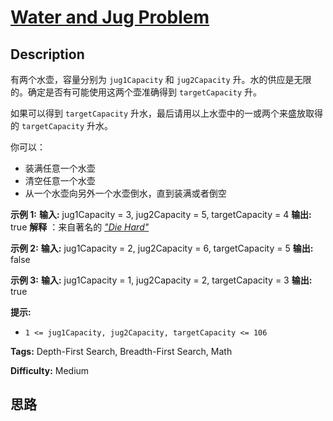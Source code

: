# [Water and Jug Problem][title]

## Description

有两个水壶，容量分别为 `jug1Capacity` 和 `jug2Capacity` 升。水的供应是无限的。确定是否有可能使用这两个壶准确得到
`targetCapacity` 升。

如果可以得到 `targetCapacity` 升水，最后请用以上水壶中的一或两个来盛放取得的 `targetCapacity` 升水。

你可以：

  * 装满任意一个水壶
  * 清空任意一个水壶
  * 从一个水壶向另外一个水壶倒水，直到装满或者倒空



**示例 1:**              **输入:** jug1Capacity = 3, jug2Capacity = 5, targetCapacity = 4    **输出:** true    **解释** ：来自著名的 [ _"Die Hard"_](https://www.youtube.com/watch?v=BVtQNK_ZUJg)

**示例 2:**
            **输入:** jug1Capacity = 2, jug2Capacity = 6, targetCapacity = 5    **输出:** false    

**示例 3:**
            **输入:** jug1Capacity = 1, jug2Capacity = 2, targetCapacity = 3    **输出:** true    



**提示:**

  * `1 <= jug1Capacity, jug2Capacity, targetCapacity <= 106`


**Tags:** Depth-First Search, Breadth-First Search, Math

**Difficulty:** Medium

## 思路

[title]: https://leetcode-cn.com/problems/water-and-jug-problem
